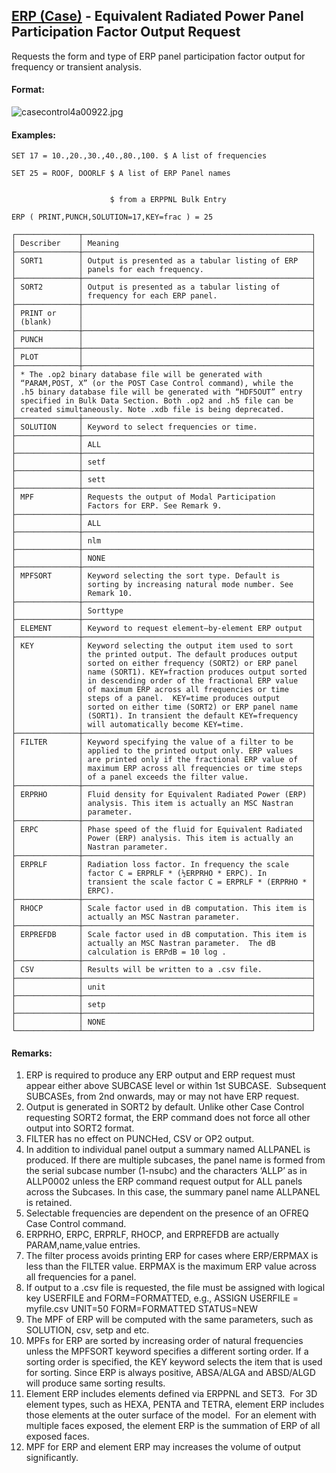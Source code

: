 ## [ERP (Case)](https://nexus.hexagon.com/documentationcenter/bundle/MSC_Nastran_2022.4/page/Nastran_Combined_Book/qrg/casecontrol4a/TOC.ERP.Case.xhtml) - Equivalent Radiated Power Panel Participation Factor Output Request

Requests the form and type of ERP panel participation factor output for frequency or transient analysis.

#### Format:

![casecontrol4a00922.jpg](https://help-be.hexagonmi.com/bundle/MSC_Nastran_2022.4/page/Nastran_Combined_Book/qrg/casecontrol4a/../../../assets/casecontrol4a00922.jpg?_LANG=enus)  

#### Examples:

```nastran
SET 17 = 10.,20.,30.,40.,80.,100. $ A list of frequencies

SET 25 = ROOF, DOORLF $ A list of ERP Panel names 
 
 
                      $ from a ERPPNL Bulk Entry

ERP ( PRINT,PUNCH,SOLUTION=17,KEY=frac ) = 25
```

```text
┌──────────────┬───────────────────────────────────────────────────┐
│ Describer    │ Meaning                                           │
├──────────────┼───────────────────────────────────────────────────┤
│ SORT1        │ Output is presented as a tabular listing of ERP   │
│              │ panels for each frequency.                        │
├──────────────┼───────────────────────────────────────────────────┤
│ SORT2        │ Output is presented as a tabular listing of       │
│              │ frequency for each ERP panel.                     │
├──────────────┼───────────────────────────────────────────────────┤
│ PRINT or     │                                                   │
│ (blank)      │                                                   │
├──────────────┼───────────────────────────────────────────────────┤
│ PUNCH        │                                                   │
├──────────────┼───────────────────────────────────────────────────┤
│ PLOT         │                                                   │
├──────────────┼───────────────────────────────────────────────────┤
│ * The .op2 binary database file will be generated with           │
│ “PARAM,POST, X” (or the POST Case Control command), while the    │
│ .h5 binary database file will be generated with “HDF5OUT” entry  │
│ specified in Bulk Data Section. Both .op2 and .h5 file can be    │
│ created simultaneously. Note .xdb file is being deprecated.      │
├──────────────┼───────────────────────────────────────────────────┤
│ SOLUTION     │ Keyword to select frequencies or time.            │
├──────────────┼───────────────────────────────────────────────────┤
│              │ ALL                                               │
├──────────────┼───────────────────────────────────────────────────┤
│              │ setf                                              │
├──────────────┼───────────────────────────────────────────────────┤
│              │ sett                                              │
├──────────────┼───────────────────────────────────────────────────┤
│ MPF          │ Requests the output of Modal Participation        │
│              │ Factors for ERP. See Remark 9.                    │
├──────────────┼───────────────────────────────────────────────────┤
│              │ ALL                                               │
├──────────────┼───────────────────────────────────────────────────┤
│              │ nlm                                               │
├──────────────┼───────────────────────────────────────────────────┤
│              │ NONE                                              │
├──────────────┼───────────────────────────────────────────────────┤
│ MPFSORT      │ Keyword selecting the sort type. Default is       │
│              │ sorting by increasing natural mode number. See    │
│              │ Remark 10.                                        │
├──────────────┼───────────────────────────────────────────────────┤
│              │ Sorttype                                          │
├──────────────┼───────────────────────────────────────────────────┤
│ ELEMENT      │ Keyword to request element–by-element ERP output  │
├──────────────┼───────────────────────────────────────────────────┤
│ KEY          │ Keyword selecting the output item used to sort    │
│              │ the printed output. The default produces output   │
│              │ sorted on either frequency (SORT2) or ERP panel   │
│              │ name (SORT1). KEY=fraction produces output sorted │
│              │ in descending order of the fractional ERP value   │
│              │ of maximum ERP across all frequencies or time     │
│              │ steps of a panel.  KEY=time produces output       │
│              │ sorted on either time (SORT2) or ERP panel name   │
│              │ (SORT1). In transient the default KEY=frequency   │
│              │ will automatically become KEY=time.               │
├──────────────┼───────────────────────────────────────────────────┤
│ FILTER       │ Keyword specifying the value of a filter to be    │
│              │ applied to the printed output only. ERP values    │
│              │ are printed only if the fractional ERP value of   │
│              │ maximum ERP across all frequencies or time steps  │
│              │ of a panel exceeds the filter value.              │
├──────────────┼───────────────────────────────────────────────────┤
│ ERPRHO       │ Fluid density for Equivalent Radiated Power (ERP) │
│              │ analysis. This item is actually an MSC Nastran    │
│              │ parameter.                                        │
├──────────────┼───────────────────────────────────────────────────┤
│ ERPC         │ Phase speed of the fluid for Equivalent Radiated  │
│              │ Power (ERP) analysis. This item is actually an    │
│              │ Nastran parameter.                                │
├──────────────┼───────────────────────────────────────────────────┤
│ ERPRLF       │ Radiation loss factor. In frequency the scale     │
│              │ factor C = ERPRLF * (½ERPRHO * ERPC). In          │
│              │ transient the scale factor C = ERPRLF * (ERPRHO * │
│              │ ERPC).                                            │
├──────────────┼───────────────────────────────────────────────────┤
│ RHOCP        │ Scale factor used in dB computation. This item is │
│              │ actually an MSC Nastran parameter.                │
├──────────────┼───────────────────────────────────────────────────┤
│ ERPREFDB     │ Scale factor used in dB computation. This item is │
│              │ actually an MSC Nastran parameter.  The dB        │
│              │ calculation is ERPdB = 10 log .                   │
├──────────────┼───────────────────────────────────────────────────┤
│ CSV          │ Results will be written to a .csv file.           │
├──────────────┼───────────────────────────────────────────────────┤
│              │ unit                                              │
├──────────────┼───────────────────────────────────────────────────┤
│              │ setp                                              │
├──────────────┼───────────────────────────────────────────────────┤
│              │ NONE                                              │
└──────────────┴───────────────────────────────────────────────────┘
```

#### Remarks:

1. ERP is required to produce any ERP output and ERP request must appear either above SUBCASE level or within 1st SUBCASE.  Subsequent SUBCASEs, from 2nd onwards, may or may not have ERP request.
2. Output is generated in SORT2 by default. Unlike other Case Control requesting SORT2 format, the ERP command does not force all other output into SORT2 format.
3. FILTER has no effect on PUNCHed, CSV or OP2 output.
4. In addition to individual panel output a summary named ALLPANEL is produced. If there are multiple subcases, the panel name is formed from the serial subcase number (1-nsubc) and the characters ‘ALLP’ as in ALLP0002 unless the ERP command request output for ALL panels across the Subcases. In this case, the summary panel name ALLPANEL is retained.
5. Selectable frequencies are dependent on the presence of an OFREQ Case Control command.
6. ERPRHO, ERPC, ERPRLF, RHOCP, and ERPREFDB are actually PARAM,name,value entries.
7. The filter process avoids printing ERP for cases where ERP/ERPMAX is less than the FILTER value. ERPMAX is the maximum ERP value across all frequencies for a panel.
8. If output to a .csv file is requested, the file must be assigned with logical key USERFILE and FORM=FORMATTED, e.g.,
     ASSIGN USERFILE = myfile.csv UNIT=50 FORM=FORMATTED STATUS=NEW
9. The MPF of ERP will be computed with the same parameters, such as SOLUTION, csv, setp and etc.
10. MPFs for ERP are sorted by increasing order of natural frequencies unless the MPFSORT keyword specifies a different sorting order. If a sorting order is specified, the KEY keyword selects the item that is used for sorting. Since ERP is always positive, ABSA/ALGA and ABSD/ALGD will produce same sorting results.
11. Element ERP includes elements defined via ERPPNL and SET3.  For 3D element types, such as HEXA, PENTA and TETRA, element ERP includes those elements at the outer surface of the model.  For an element with multiple faces exposed, the element ERP is the summation of ERP of all exposed faces.
12. MPF for ERP and element ERP may increases the volume of output significantly.
